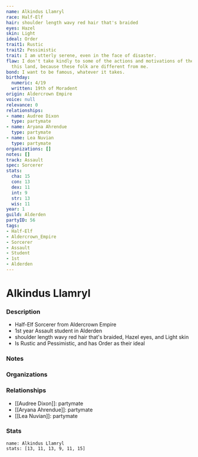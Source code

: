 ```yaml
---
name: Alkindus Llamryl
race: Half-Elf
hair: shoulder length wavy red hair that's braided
eyes: Hazel
skin: Light
ideal: Order
trait1: Rustic
trait2: Pessimistic
trait: I am utterly serene, even in the face of disaster.
flaw: I don't take kindly to some of the actions and motivations of the people of
  this land, because these folk are different from me.
bond: I want to be famous, whatever it takes.
birthday:
  numeric: 4/19
  written: 19th of Moradent
origin: Aldercrown Empire
voice: null
relevance: 0
relationships:
- name: Audree Dixon
  type: partymate
- name: Aryana Ahrendue
  type: partymate
- name: Lea Nuvian
  type: partymate
organizations: []
notes: []
track: Assault
spec: Sorcerer
stats:
  cha: 15
  con: 13
  dex: 11
  int: 9
  str: 13
  wis: 11
year: 1
guild: Alderden
partyID: 56
tags:
- Half-Elf
- Aldercrown_Empire
- Sorcerer
- Assault
- Student
- 1st
- Alderden
---
```

# Alkindus Llamryl
### Description
- Half-Elf Sorcerer from Aldercrown Empire
- 1st year Assault student in Alderden
- shoulder length wavy red hair that's braided, Hazel eyes, and Light skin
- Is Rustic and Pessimistic, and has Order as their ideal

### Notes

### Organizations

### Relationships
- [[Audree Dixon]]: partymate
- [[Aryana Ahrendue]]: partymate
- [[Lea Nuvian]]: partymate

### Stats
```statblock
name: Alkindus Llamryl
stats: [13, 11, 13, 9, 11, 15]
```